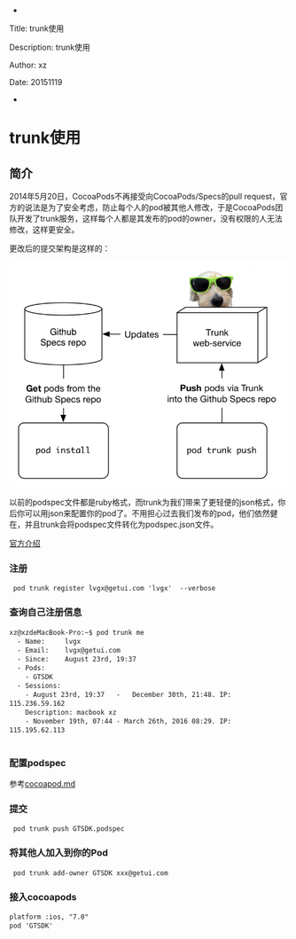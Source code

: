 *
Title: trunk使用

Description: trunk使用

Author: xz

Date: 20151119

*

# trunk使用


<div id="a1"></div>

## 简介
2014年5月20日，CocoaPods不再接受向CocoaPods/Specs的pull request，官方的说法是为了安全考虑，防止每个人的pod被其他人修改，于是CocoaPods团队开发了trunk服务，这样每个人都是其发布的pod的owner，没有权限的人无法修改，这样更安全。

更改后的提交架构是这样的：

![trunk](trunk.png)

以前的podspec文件都是ruby格式，而trunk为我们带来了更轻便的json格式，你后你可以用json来配置你的pod了。不用担心过去我们发布的pod，他们依然健在，并且trunk会将podspec文件转化为podspec.json文件。

[官方介绍](http://blog.cocoapods.org/CocoaPods-Trunk/#transition)


### 注册
```
 pod trunk register lvgx@getui.com 'lvgx'  --verbose
```

### 查询自己注册信息

```
xz@xzdeMacBook-Pro:~$ pod trunk me
  - Name:     lvgx
  - Email:    lvgx@getui.com
  - Since:    August 23rd, 19:37
  - Pods:
    - GTSDK
  - Sessions:
    - August 23rd, 19:37   -   December 30th, 21:48. IP: 115.236.59.162
    Description: macbook xz
    - November 19th, 07:44 - March 26th, 2016 08:29. IP: 115.195.62.113
	
```

### 配置podspec

参考[cocoapod.md](cocoapods.md)

### 提交

```
 pod trunk push GTSDK.podspec
```

### 将其他人加入到你的Pod

```
 pod trunk add-owner GTSDK xxx@getui.com
```

### 接入cocoapods

```
platform :ios, "7.0"
pod 'GTSDK'

```




 















	 

